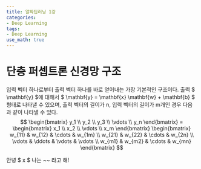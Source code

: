 ```yaml
---
title: 알짜딥러닝 1강 
categories:
- Deep Learning 
tags: 
- Deep Learning
use_math: true
---  
```


# 단층 퍼셉트론 신경망 구조   

입력 벡터 하나로부터 출력 벡터 하나를 바로 얻어내는 가장 기본적인 구조이다. 출력 $ \mathbf{y} $에 대해서 $ \mathbf{y} = \mathbf{x} \mathbf{w} + \mathbf{b} $ 형태로 나타낼 수 있으며, 출력 벡터의 길이가 n, 입력 벡터의 길이가 m개인 경우 다음과 같이 나타낼 수 있다. 
$$ \begin{bmatrix} y_1 \\ y_2 \\ y_3 \\ \vdots \\ y_n \end{bmatrix} = \begin{bmatrix} x_1 \\ x_2 \\ \vdots \\ x_m \end{bmatrix} \begin{bmatrix} w_{11} & w_{12} & \cdots & w_{1m} \\ w_{21} & w_{22} & \cdots & w_{2n} \\ \vdots & \ddots & \vdots & \vdots \\ w_{m1} & w_{m2} & \cdots & w_{mn} \end{bmatrix} $$   

안녕 $ x $ 나는 ~~ 라고 해! 